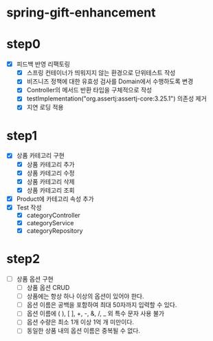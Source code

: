 # spring-gift-enhancement
# step0
- [x] 피드백 반영 리팩토링
  - [x] 스프링 컨테이너가 띄워지지 않는 환경으로 단위테스트 작성
  - [x] 비즈니즈 정책에 대한 유효성 검사를 Domain에서 수행하도록 변경
  - [x] Controller의 메서드 반환 타입을 구체적으로 작성
  - [x] testImplementation("org.assertj:assertj-core:3.25.1") 의존성 제거
  - [x] 지연 로딩 적용
# step1
- [x] 상품 카테고리 구현
  - [x] 상품 카테고리 추가
  - [x] 상품 카테고리 수정
  - [x] 상품 카테고리 삭제
  - [x] 상품 카테고리 조회
- [x] Product에 카테고리 속성 추가
- [x] Test 작성
  - [x] categoryController
  - [x] categoryService
  - [x] categoryRepository
# step2
- [ ] 상품 옵션 구현
  - [ ] 상품 옵션 CRUD
  - [ ] 상품에는 항상 하나 이상의 옵션이 있어야 한다.
  - [ ] 옵션 이름은 공백을 포함하여 최대 50자까지 입력할 수 있다.
  - [ ] 옵션 이름에 ( ), [ ], +, -, &, /, _ 외 특수 문자 사용 불가
  - [ ] 옵션 수량은 최소 1개 이상 1억 개 미만이다.
  - [ ] 동일한 상품 내의 옵션 이름은 중복될 수 없다.